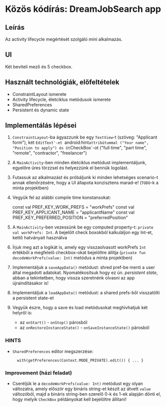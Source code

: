 # Közös kódírás: DreamJobSearch app

## Leírás

Az activity lifecycle megértését szolgáló mini alkalmazás. 

## UI

Két beviteli mező és 5 checkbox.

## Használt technológiák, előfeltételek

* ConstraintLayout ismerete
* Activity lifecycle, életciklus metódusok ismerete
* SharedPreferences
* Persistent és dynamic state

## Implementálás lépései

1. `ConstraintLayout`-ba ágyazzunk be egy `TextView`-t (szöveg: "Applicant form"), két `EditText'-et `android:hint` attribútummal ("Your name", "Position to apply") és öt `CheckBox`-ot ("full time", "part time", "remote", "contractor", "freelancer")

2. A `MainActivity`-ben minden életciklus metódust implementáljunk, egyelőre üres törzzsel és helyezzünk el bennük logolást.

3. Futassuk az alkalmazást és próbáljunk ki minden lehetséges scenario-t annak ellenőrzésére, hogy a UI állapota konzisztens marad-e! (`TODO`-k a minta projektben)

4. Vegyük fel az alábbi compile time konstansokat:

    const val PREF_KEY_WORK_PREFS = "workPrefs"
    const val PREF_KEY_APPLICANT_NAME = "applicantName"
    const val PREF_KEY_PREFERRED_POSITION = "preferredPosition"

4. A `MainActivity`-ben vezessünk be egy computed property-t: `private val workPrefs: Int`. A bejelölt check boxokból kalkuláljon egy Int-et, kettő hatványait használva

5. Írjuk meg azt a logikát is, amely egy visszaolvasott workPrefs `Int` értékből a megfelelő checkbox-okat bejelöltre állítja (`private fun decodeWorkPrefs(value: Int)` metódus a minta projektben)

6. Implementáljuk a `saveAppData()` metódust: shred pref-be menti a user által megadott adatokat. Nyomatékosítsuk hogy ez ún. *persistent state*, abban a tekintetben, hogy vissza szeretnénk olvasni az app újraindításakor is!

7. Implementáljuk a `loadAppData()` metódust: a shared prefs-ből visszatölti a persistent state-et

8. Vegyük észre, hogy a save és load metódusokat meghívhatjuk két helyről is:
    * az `onStart()` - `onStop()` párosból
    * az `onRestoreInstanceState()` - `onSaveInstanceState()` párosból


### HINTS

* `SharedPreferences` editor megszerzése:

        with(getPreferences(Context.MODE_PRIVATE).edit()) { ... }

### Improvement (házi feladat)

* Cseréljük le a `decodeWorkPrefs(value: Int)` metódust egy olyan változatra, amely először egy bináris string-et készít az átvett `value` változóból, majd a bináris string-ben szerelő 0-k és 1-ek alapján dönti el, hogy melyik `CheckBox` példányokat kell bejelöltre állítani!